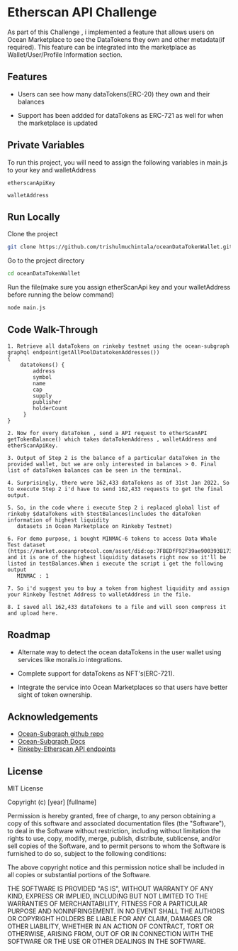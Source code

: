 
# Etherscan API Challenge

As part of this Challenge , i implemented a feature that allows users on Ocean Marketplace to see the DataTokens they own and other metadata(if required). This feature can be integrated into the marketplace as Wallet/User/Profile Information section.



## Features

- Users can see how many dataTokens(ERC-20) they own and their balances

- Support has been addded for dataTokens as ERC-721 as well for when the marketplace is updated


## Private Variables

To run this project, you will need to assign the following variables in main.js to your key and walletAddress

`etherscanApiKey`

`walletAddress`


## Run Locally

Clone the project

```bash
git clone https://github.com/trishulmuchintala/oceanDataTokenWallet.git
```

Go to the project directory

```bash
cd oceanDataTokenWallet
```

Run the file(make sure you assign etherScanApi key and your walletAddress before running the below command)

```bash
node main.js
```




## Code Walk-Through

    1. Retrieve all dataTokens on rinkeby testnet using the ocean-subgraph graphql endpoint(getAllPoolDatatokenAddresses())
    {
        datatokens() {
            address
            symbol
            name
            cap
            supply
            publisher
            holderCount
         }
    }

    2. Now for every dataToken , send a API request to etherScanAPI getTokenBalance() which takes dataTokenAddress , walletAddress and etherScanApiKey.

    3. Output of Step 2 is the balance of a particular dataToken in the provided wallet, but we are only interested in balances > 0. Final list of dataToken balances can be seen in the terminal.

    4. Surprisingly, there were 162,433 dataTokens as of 31st Jan 2022. So to execute Step 2 i'd have to send 162,433 requests to get the final output.

    5. So, in the code where i execute Step 2 i replaced global list of rinkeby $dataTokens with $testBalances(includes the dataToken information of highest liquidity
       datasets in Ocean Marketplace on Rinkeby Testnet)

    6. For demo purpose, i bought MINMAC-6 tokens to access Data Whale Test dataset (https://market.oceanprotocol.com/asset/did:op:7FBEDfF92F39ae900393B17370E192D508458FDB) and it is one of the highest liquidity datasets right now so it'll be listed in testBalances.When i execute the script i get the following output
       MINMAC : 1

    7. So i'd suggest you to buy a token from highest liquidity and assign your Rinkeby Testnet Address to walletAddress in the file.

    8. I saved all 162,433 dataTokens to a file and will soon compress it and upload here.
## Roadmap

- Alternate way to detect the ocean dataTokens in the user wallet using services like moralis.io integrations.

- Complete support for dataTokens as NFT's(ERC-721).

- Integrate the service into Ocean Marketplaces so that users have better sight of token ownership.


## Acknowledgements

 - [Ocean-Subgraph github repo](https://github.com/oceanprotocol/ocean-subgraph/)
 - [Ocean-Subgraph Docs](https://docs.oceanprotocol.com/references/read-the-docs/ocean-subgraph/)
 - [Rinkeby-Etherscan API endpoints](https://docs.etherscan.io/v/rinkeby-etherscan/api-endpoints/accounts)


## License

MIT License

Copyright (c) [year] [fullname]

Permission is hereby granted, free of charge, to any person obtaining a copy
of this software and associated documentation files (the "Software"), to deal
in the Software without restriction, including without limitation the rights
to use, copy, modify, merge, publish, distribute, sublicense, and/or sell
copies of the Software, and to permit persons to whom the Software is
furnished to do so, subject to the following conditions:

The above copyright notice and this permission notice shall be included in all
copies or substantial portions of the Software.

THE SOFTWARE IS PROVIDED "AS IS", WITHOUT WARRANTY OF ANY KIND, EXPRESS OR
IMPLIED, INCLUDING BUT NOT LIMITED TO THE WARRANTIES OF MERCHANTABILITY,
FITNESS FOR A PARTICULAR PURPOSE AND NONINFRINGEMENT. IN NO EVENT SHALL THE
AUTHORS OR COPYRIGHT HOLDERS BE LIABLE FOR ANY CLAIM, DAMAGES OR OTHER
LIABILITY, WHETHER IN AN ACTION OF CONTRACT, TORT OR OTHERWISE, ARISING FROM,
OUT OF OR IN CONNECTION WITH THE SOFTWARE OR THE USE OR OTHER DEALINGS IN THE
SOFTWARE.
